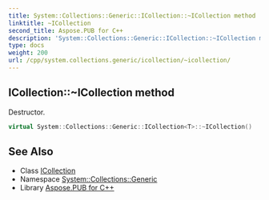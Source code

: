 ```yaml
---
title: System::Collections::Generic::ICollection::~ICollection method
linktitle: ~ICollection
second_title: Aspose.PUB for C++
description: 'System::Collections::Generic::ICollection::~ICollection method. Destructor in C++.'
type: docs
weight: 200
url: /cpp/system.collections.generic/icollection/~icollection/
---
```

## ICollection::~ICollection method


Destructor.

```cpp
virtual System::Collections::Generic::ICollection<T>::~ICollection()
```

## See Also

* Class [ICollection](../)
* Namespace [System::Collections::Generic](../../)
* Library [Aspose.PUB for C++](../../../)
